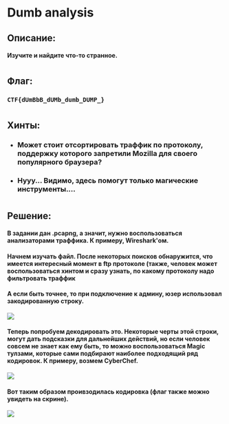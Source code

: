 # Dumb analysis

## **Описание:**
#### Изучите и найдите что-то странное.
# 
## **Флаг:**
### `CTF{dUmBbB_dUMb_dumb_DUMP_}`
# 
## **Хинты:**
* ### Может стоит отсортировать траффик по протоколу, поддержку которого запретили Mozillа для своего популярного браузера?
* ### Нууу... Видимо, здесь помогут только **магические** инструменты....
# 
## **Решение:**
#### В задании дан .pcapng, а значит, нужно воспользоваться анализаторами траффика. К примеру, **Wireshark**'ом.
#### Начнем изучать файл. После некоторых поисков обнаружится, что имеется интересный момент в **ftp** протоколе (также, человек может воспользоваться хинтом и сразу узнать, по какому протоколу надо фильтровать траффик
#### А если быть точнее, то при подключение к **админу**, юзер использовал **закодированную строку**. 
![](https://i.imgur.com/Z3vqel4.jpg)
#### Теперь попробуем декодировать это. Некоторые черты этой строки, могут дать подсказки для дальнейших действий, но если человек совсем не знает как ему быть, то можно воспользоваться **Magic** тулзами, которые сами подбирают наиболее подходящий ряд кодировок. К примеру, возмем **CyberChef**.
![](https://i.imgur.com/1QxORm6.jpg)
#### Вот таким образом проивзодилась кодировка (флаг также можно увидеть на скрине).
![](https://i.imgur.com/kz4SuQl.jpg)
